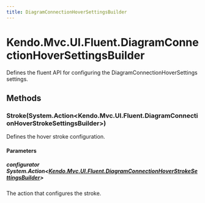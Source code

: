 ```yaml
---
title: DiagramConnectionHoverSettingsBuilder
---
```


# Kendo.Mvc.UI.Fluent.DiagramConnectionHoverSettingsBuilder
Defines the fluent API for configuring the DiagramConnectionHoverSettings settings.




## Methods


### Stroke(System.Action\<Kendo.Mvc.UI.Fluent.DiagramConnectionHoverStrokeSettingsBuilder\>)
Defines the hover stroke configuration.


#### Parameters

##### configurator System.Action<[Kendo.Mvc.UI.Fluent.DiagramConnectionHoverStrokeSettingsBuilder](/api/wrappers/aspnet-mvc/Kendo.Mvc.UI.Fluent/DiagramConnectionHoverStrokeSettingsBuilder)>
The action that configures the stroke.






